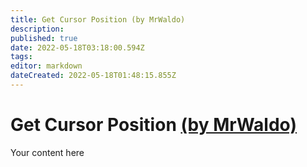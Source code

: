 ```yaml
---
title: Get Cursor Position (by MrWaldo)
description: 
published: true
date: 2022-05-18T03:18:00.594Z
tags: 
editor: markdown
dateCreated: 2022-05-18T01:48:15.855Z
---
```


# Get Cursor Position [(by MrWaldo)](https://www.twitch.tv/waldoandfriends)
Your content here